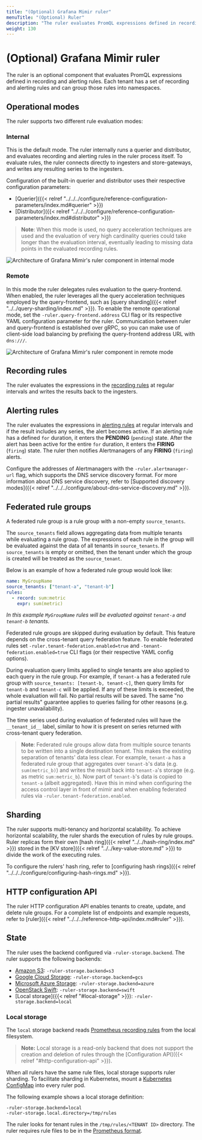 ```yaml
---
title: "(Optional) Grafana Mimir ruler"
menuTitle: "(Optional) Ruler"
description: "The ruler evaluates PromQL expressions defined in recording and alerting rules."
weight: 130
---
```


# (Optional) Grafana Mimir ruler

The ruler is an optional component that evaluates PromQL expressions defined in recording and alerting rules.
Each tenant has a set of recording and alerting rules and can group those rules into namespaces.

## Operational modes

The ruler supports two different rule evaluation modes:

### Internal

This is the default mode. The ruler internally runs a querier and distributor, and evaluates recording and alerting rules in the ruler process itself.
To evaluate rules, the ruler connects directly to ingesters and store-gateways, and writes any resulting series to the ingesters.

Configuration of the built-in querier and distributor uses their respective configuration parameters:

- [Querier]({{< relref "../../../configure/reference-configuration-parameters/index.md#querier" >}})
- [Distributor]({{< relref "../../../configure/reference-configuration-parameters/index.md#distributor" >}})

> **Note**: When this mode is used, no query acceleration techniques are used and the evaluation of very high cardinality queries could take longer than the evaluation interval, eventually leading to missing data points in the evaluated recording rules.

[//]: # "Diagram source of ruler interactions https://docs.google.com/presentation/d/1LemaTVqa4Lf_tpql060vVoDGXrthp-Pie_SQL7qwHjc/edit#slide=id.g11658e7e4c6_0_938"

![Architecture of Grafana Mimir's ruler component in internal mode](ruler-internal.svg)

### Remote

In this mode the ruler delegates rules evaluation to the query-frontend. When enabled, the ruler leverages all the query acceleration techniques employed by the query-frontend, such as [query sharding]({{< relref "../../query-sharding/index.md" >}}).
To enable the remote operational mode, set the `-ruler.query-frontend.address` CLI flag or its respective YAML configuration parameter for the ruler.
Communication between ruler and query-frontend is established over gRPC, so you can make use of client-side load balancing by prefixing the query-frontend address URL with `dns:///`.

![Architecture of Grafana Mimir's ruler component in remote mode](ruler-remote.svg)

## Recording rules

The ruler evaluates the expressions in the [recording rules](https://prometheus.io/docs/prometheus/latest/configuration/recording_rules/#recording-rules) at regular intervals and writes the results back to the ingesters.

## Alerting rules

The ruler evaluates the expressions in [alerting rules](https://prometheus.io/docs/prometheus/latest/configuration/alerting_rules/#alerting-rules) at regular intervals and if the result includes any series, the alert becomes active.
If an alerting rule has a defined `for` duration, it enters the **PENDING** (`pending`) state.
After the alert has been active for the entire `for` duration, it enters the **FIRING** (`firing`) state.
The ruler then notifies Alertmanagers of any **FIRING** (`firing`) alerts.

Configure the addresses of Alertmanagers with the `-ruler.alertmanager-url` flag, which supports the DNS service discovery format.
For more information about DNS service discovery, refer to [Supported discovery modes]({{< relref "../../../configure/about-dns-service-discovery.md" >}}).

## Federated rule groups

A federated rule group is a rule group with a non-empty `source_tenants`.

The `source_tenants` field allows aggregating data from multiple tenants while evaluating a rule group. The expressions
of each rule in the group will be evaluated against the data of all tenants in `source_tenants`. If `source_tenants` is
empty or omitted, then the tenant under which the group is created will be treated as the `source_tenant`.

Below is an example of how a federated rule group would look like:

```yaml
name: MyGroupName
source_tenants: ["tenant-a", "tenant-b"]
rules:
  - record: sum:metric
    expr: sum(metric)
```

_In this example `MyGroupName` rules will be evaluated against `tenant-a` and `tenant-b` tenants._

Federated rule groups are skipped during evaluation by default. This feature depends on
the cross-tenant query federation feature. To enable federated rules
set `-ruler.tenant-federation.enabled=true` and `-tenant-federation.enabled=true` CLI flags (or their respective YAML
config options).

During evaluation query limits applied to single tenants are also applied to each query in the rule group. For example,
if `tenant-a` has a federated rule group with `source_tenants: [tenant-b, tenant-c]`, then query limits for `tenant-b`
and `tenant-c` will be applied. If any of these limits is exceeded, the whole evaluation will fail. No partial results
will be saved. The same "no partial results" guarantee applies to queries failing for other reasons (e.g. ingester
unavailability).

The time series used during evaluation of federated rules will have the `__tenant_id__` label, similar to how it is
present on series returned with cross-tenant query federation.

> **Note**: Federated rule groups allow data from multiple source tenants to be written into a single
> destination tenant. This makes the existing separation of tenants' data less clear. For example, `tenant-a` has a
> federated rule group that aggregates over `tenant-b`'s data (e.g. `sum(metric_b)`) and writes the result back
> into `tenant-a`'s storage (e.g. as metric `sum:metric_b`). Now part of `tenant-b`'s data is copied to `tenant-a` (albeit
> aggregated). Have this in mind when configuring the access control layer in front of mimir and when enabling federated
> rules via `-ruler.tenant-federation.enabled`.

## Sharding

The ruler supports multi-tenancy and horizontal scalability.
To achieve horizontal scalability, the ruler shards the execution of rules by rule groups.
Ruler replicas form their own [hash ring]({{< relref "../../hash-ring/index.md" >}}) stored in the [KV store]({{< relref "../../key-value-store.md" >}}) to divide the work of the executing rules.

To configure the rulers' hash ring, refer to [configuring hash rings]({{< relref "../../../configure/configuring-hash-rings.md" >}}).

## HTTP configuration API

The ruler HTTP configuration API enables tenants to create, update, and delete rule groups.
For a complete list of endpoints and example requests, refer to [ruler]({{< relref "../../../reference-http-api/index.md#ruler" >}}).

## State

The ruler uses the backend configured via `-ruler-storage.backend`.
The ruler supports the following backends:

- [Amazon S3](https://aws.amazon.com/s3): `-ruler-storage.backend=s3`
- [Google Cloud Storage](https://cloud.google.com/storage/): `-ruler-storage.backend=gcs`
- [Microsoft Azure Storage](https://azure.microsoft.com/en-us/services/storage/): `-ruler-storage.backend=azure`
- [OpenStack Swift](https://wiki.openstack.org/wiki/Swift): `-ruler-storage.backend=swift`
- [Local storage]({{< relref "#local-storage" >}}): `-ruler-storage.backend=local`

### Local storage

The `local` storage backend reads [Prometheus recording rules](https://prometheus.io/docs/prometheus/latest/configuration/recording_rules/) from the local filesystem.

> **Note:** Local storage is a read-only backend that does not support the creation and deletion of rules through the [Configuration API]({{< relref "#http-configuration-api" >}}).

When all rulers have the same rule files, local storage supports ruler sharding.
To facilitate sharding in Kubernetes, mount a [Kubernetes ConfigMap](https://kubernetes.io/docs/concepts/configuration/configmap/) into every ruler pod.

The following example shows a local storage definition:

```
-ruler-storage.backend=local
-ruler-storage.local.directory=/tmp/rules
```

The ruler looks for tenant rules in the `/tmp/rules/<TENANT ID>` directory.
The ruler requires rule files to be in the [Prometheus format](https://prometheus.io/docs/prometheus/latest/configuration/recording_rules/#recording-rules).
